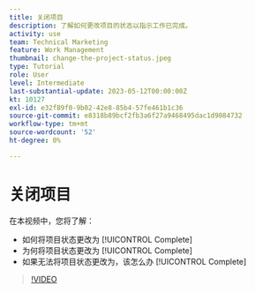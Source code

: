 ```yaml
---
title: 关闭项目
description: 了解如何更改项目的状态以指示工作已完成。
activity: use
team: Technical Marketing
feature: Work Management
thumbnail: change-the-project-status.jpeg
type: Tutorial
role: User
level: Intermediate
last-substantial-update: 2023-05-12T00:00:00Z
kt: 10127
exl-id: e32f89f0-9b02-42e8-85b4-57fe461b1c36
source-git-commit: e8318b89bcf2fb3a6f27a9468495dac1d9084732
workflow-type: tm+mt
source-wordcount: '52'
ht-degree: 0%

---
```


# 关闭项目

在本视频中，您将了解：

* 如何将项目状态更改为 [!UICONTROL Complete]
* 为何将项目状态更改为 [!UICONTROL Complete]
* 如果无法将项目状态更改为，该怎么办 [!UICONTROL Complete]

>[!VIDEO](https://video.tv.adobe.com/v/3419336/?quality=12&learn=on)
